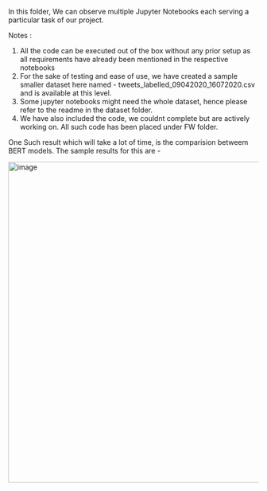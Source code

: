 In this folder, We can observe multiple Jupyter Notebooks each serving a particular task of our project.

Notes :
1. All the code can be executed out of the box without any prior setup as all requirements have already been mentioned in the respective notebooks
2. For the sake of testing and ease of use, we have created a sample smaller dataset here named - tweets_labelled_09042020_16072020.csv and is available at this level.
3. Some jupyter notebooks might need the whole dataset, hence please refer to the readme in the dataset folder.
4. We have also included the code, we couldnt complete but are actively working on. All such code has been placed under FW folder.



One Such result which will take a lot of time, is the comparision betweem BERT models. The sample results for this are - 


<img width="645" alt="image" src="https://github.com/rijul11/DSC-261-Final-Project/assets/129983758/268f8d76-200b-4468-ab73-3a1771175205">

